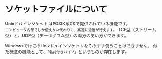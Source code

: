 # ソケットファイルについて

UnixドメインソケットはPOSIX系OSで提供されている機能です。  
`コンピュータ内部でしか使えない代わりに、高速に通信が行えます。`
TCP型（ストリーム型）と、UDP型（データグラム型）の両方の使い方ができます。

WindowsではこのUnixドメインソケットをそのまま使うことはできません。 似た概念の機能として、`「名前付きパイプ」`というものが存在します。
